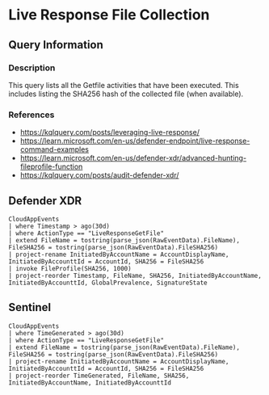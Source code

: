 # Live Response File Collection

## Query Information

### Description
This query lists all the Getfile activities that have been executed. This includes listing the SHA256 hash of the collected file (when available).

### References
- https://kqlquery.com/posts/leveraging-live-response/
- https://learn.microsoft.com/en-us/defender-endpoint/live-response-command-examples
- https://learn.microsoft.com/en-us/defender-xdr/advanced-hunting-fileprofile-function
- https://kqlquery.com/posts/audit-defender-xdr/

## Defender XDR
```KQL
CloudAppEvents
| where Timestamp > ago(30d)
| where ActionType == "LiveResponseGetFile"
| extend FileName = tostring(parse_json(RawEventData).FileName), FileSHA256 = tostring(parse_json(RawEventData).FileSHA256)
| project-rename InitiatedByAccountName = AccountDisplayName, InitiatedByAccounttId = AccountId, SHA256 = FileSHA256
| invoke FileProfile(SHA256, 1000)
| project-reorder Timestamp, FileName, SHA256, InitiatedByAccountName, InitiatedByAccounttId, GlobalPrevalence, SignatureState
```

## Sentinel
```KQL
CloudAppEvents
| where TimeGenerated > ago(30d)
| where ActionType == "LiveResponseGetFile"
| extend FileName = tostring(parse_json(RawEventData).FileName), FileSHA256 = tostring(parse_json(RawEventData).FileSHA256)
| project-rename InitiatedByAccountName = AccountDisplayName, InitiatedByAccounttId = AccountId, SHA256 = FileSHA256
| project-reorder TimeGenerated, FileName, SHA256, InitiatedByAccountName, InitiatedByAccounttId
```
